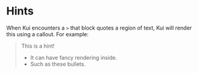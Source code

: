 # Hints

When Kui encounters a `>` that block quotes a region of text, Kui
will render this using a callout. For example:

> This is a hint!
> - It can have fancy rendering inside.
> - Such as these bullets.

